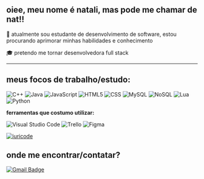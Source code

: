 ## oiee, meu nome é natali, mas pode me chamar de nat!!

🌱 atualmente sou estudante de desenvolvimento de software, estou procurando aprimorar minhas habilidades e conhecimento 

🎓 pretendo me tornar desenvolvedora full stack 

---

## meus focos de trabalho/estudo:

![C++](https://img.shields.io/badge/-C++-333333?style=flat&logo=C%2B%2B&logoColor=00599C)
![Java](https://img.shields.io/badge/-Java-333333?style=flat&logo=Java&logoColor=007396)
![JavaScript](https://img.shields.io/badge/-JavaScript-333333?style=flat&logo=javascript)
![HTML5](https://img.shields.io/badge/-HTML5-333333?style=flat&logo=HTML5)
![CSS](https://img.shields.io/badge/-CSS-333333?style=flat&logo=CSS3&logoColor=1572B6)
![MySQL](https://img.shields.io/badge/-MySQL-333333?style=flat&logo=mysql)
![NoSQL](https://img.shields.io/badge/-NoSQL-333333?style=flat&logo=Nosql)
![Lua](https://img.shields.io/badge/-Lua-333333?style=flat&logo=Lua)
![Python](https://img.shields.io/badge/-Python-333333?style=flat&logo=Python)

**ferramentas que costumo utilizar:**

![Visual Studio Code](https://img.shields.io/badge/-Visual%20Studio%20Code-333333?style=flat&logo=visual-studio-code&logoColor=007ACC)
![Trello](https://img.shields.io/badge/-Trello-333333?style=flat&logo=trello&logoColor=007ACC)
![Figma](https://img.shields.io/badge/-Figma-333333?style=flat&logo=figma&logoColor=007ACC)

[![iuricode](https://github-readme-stats.vercel.app/api/top-langs/?username=nouveauromance&layout=compact)](https://github.com/anuraghazra/github-readme-stats)

## onde me encontrar/contatar?

[![Gmail Badge](https://img.shields.io/badge/-natalidau@gmail.com-006bed?style=flat-square&logo=Gmail&logoColor=white&link=mailto:natalidau@gmail.com)](mailto:natalidau@gmail.om)
